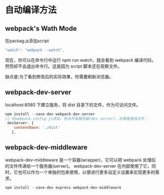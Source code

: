 # 自动编译方法

## webpack's Wath Mode

在packag.js添加script
```js
"watch": "webpack --watch",
```

现在，你可以在命令行中运行 npm run watch，就会看到 webpack 编译代码，然而却不会退出命令行。这是因为 script 脚本还在观察文件。

缺点是:为了看到修改后的实际效果，你需要刷新浏览器。

## webpack-dev-server

localhost:8080 下建立服务，将 dist 目录下的文件，作为可访问文件。

```js
npm install --save-dev webpack-dev-server
// 在webpack.config.js添加，告诉开发服务器(dev server)，在哪里查找文件：
 devServer: {
    contentBase: './dist'
   },
```

## webpack-dev-middleware

webpack-dev-middleware 是一个容器(wrapper)，它可以把 webpack 处理后的文件传递给一个服务器(server)。 webpack-dev-server 在内部使用了它，同时，它也可以作为一个单独的包来使用，以便进行更多自定义设置来实现更多的需求。

```js
npm install --save-dev express webpack-dev-middleware
```